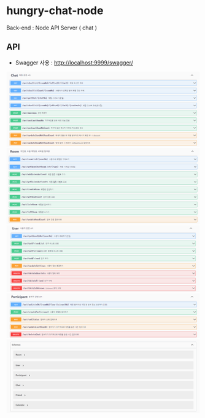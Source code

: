 # hungry-chat-node
Back-end : Node API Server ( chat )

## API

* Swagger 사용 : [http://localhost:9999/swagger/](http://localhost:9999/swagger/)

<img src="./docs/image/nodeChat.PNG" />
<img src="./docs/image/nodeRoom.PNG" />
<img src="./docs/image/nodeUser.PNG" />
<img src="./docs/image/nodeParticipant.PNG" />
<img src="./docs/image/nodeSchema.PNG" />
